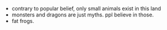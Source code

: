 - contrary to popular belief, only small animals exist in this land
- monsters and dragons are just myths. ppl believe in those.
- fat frogs.